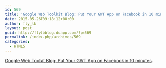 ```yaml
---
id: 569
title: 'Google Web Toolkit Blog: Put Your GWT App on Facebook in 10 minutes'
date: 2015-05-26T09:18:12+00:00
author: fly_lb
layout: post
guid: http://flylbblog.duapp.com/?p=569
permalink: /index.php/archives/569
categories:
  - HTML5
---
```

[Google Web Toolkit Blog: Put Your GWT App on Facebook in 10 minutes](http://googlewebtoolkit.blogspot.tw/2008/12/put-your-gwt-app-on-facebook-in-10.html).